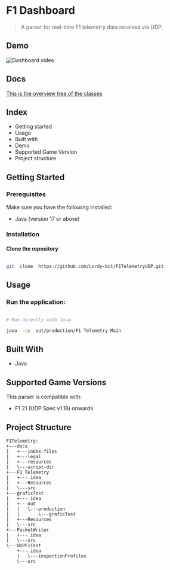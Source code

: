 # F1 Dashboard

> A parser for real-time F1 telemetry data received via UDP.

## Demo

![Dashboard video](docs/demo.gif)

## Docs

[This is the overview tree of the classes](https://Lordy-bit.github.io/F1TelemetryUDP/docs/overview-tree.html)
  

## Index

- Getting started
- Usage
- Built with
- Demo
- Supported Game Version
- Project structure


## Getting Started

### Prerequisites

Make sure you have the following installed:

- Java (version 17 or above)

### Installation

#### Clone the repository
```bash

git  clone  https://github.com/Lordy-bit/F1TelemetryUDP.git

```

##  Usage

### Run the application:

```bash

# Run directly with Java:

java  -cp  out/production/F1 Telemetry Main

```

##  Built With


- Java
 
##  Supported Game Versions

This parser is compatible with:
- F1 21 (UDP Spec v1.18) onwards


##  Project Structure

```
F1Telemetry:
+---docs
|   +---index-files
|   +---legal
|   +---resources
|   \---script-dir
+---F1 Telemetry
|   +---.idea
|   +---Resources
|   \---src
+---graficTest
|   +---.idea
|   +---out
|   |   \---production
|   |       \---graficTest
|   +---Resources
|   \---src
+---PacketWriter
|   +---.idea
|   \---src
\---UDPF1Test
    +---.idea
    |   \---inspectionProfiles
    \---src

```


